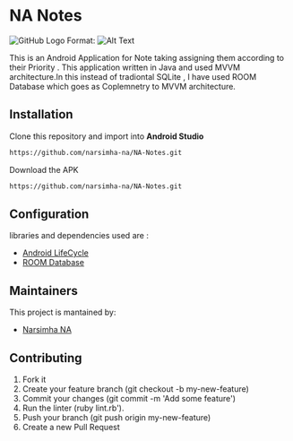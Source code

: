 # NA Notes
![GitHub Logo](/images/logo.png)
Format: ![Alt Text](url)

This is an Android Application for Note taking assigning them according to their Priority . This application written in Java and used MVVM architecture.In this instead of tradiontal SQLite , I have used ROOM Database which goes as Coplemnetry to  MVVM architecture.

## Installation
Clone this repository and import into **Android Studio**
```bash
https://github.com/narsimha-na/NA-Notes.git
```
Download the APK
```bash
https://github.com/narsimha-na/NA-Notes.git
```

## Configuration
libraries and dependencies used are :
* [Android LifeCycle](https://developer.android.com/jetpack/androidx/releases/lifecycle)
* [ROOM Database](https://developer.android.com/jetpack/androidx/releases/room)

## Maintainers
This project is mantained by:
* [Narsimha NA](http://github.com/narsimha-na)


## Contributing

1. Fork it
2. Create your feature branch (git checkout -b my-new-feature)
3. Commit your changes (git commit -m 'Add some feature')
4. Run the linter (ruby lint.rb').
5. Push your branch (git push origin my-new-feature)
6. Create a new Pull Request
